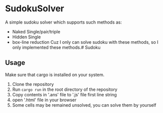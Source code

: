 # SudokuSolver
A simple sudoku solver which supports such methods as:
- Naked Single/pair/triple
- Hidden Single
- box-line reduction
Cuz I only can solve sudoku with these methods, so I only implemented these methods.# Sudoku

## Usage
Make sure that cargo is installed on your system.
1. Clone the repository
2. Run `cargo run` in the root directory of the repository
3. Copy contents in '.ans' file to '.js' file first line string
4. open '.html' file in your browser
5. Some cells may be remained unsolved, you can solve them by yourself